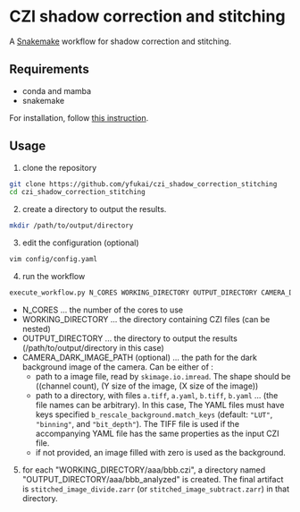 # CZI shadow correction and stitching

A [Snakemake](https://snakemake.readthedocs.io) workflow for shadow correction and stitching.

## Requirements
- conda and mamba
- snakemake

For installation, follow [this instruction](https://snakemake.readthedocs.io/en/stable/getting_started/installation.html).

## Usage
1. clone the repository 
```bash
git clone https://github.com/yfukai/czi_shadow_correction_stitching
cd czi_shadow_correction_stitching
```
2. create a directory to output the results.
```bash
mkdir /path/to/output/directory
```
3. edit the configuration (optional)
```bash
vim config/config.yaml
```
4. run the workflow
```bash
execute_workflow.py N_CORES WORKING_DIRECTORY OUTPUT_DIRECTORY CAMERA_DARK_IMAGE_PATH 
```
- N_CORES ... the number of the cores to use
- WORKING_DIRECTORY ... the directory containing CZI files (can be nested)
- OUTPUT_DIRECTORY ... the directory to output the results (/path/to/output/directory in this case)
- CAMERA_DARK_IMAGE_PATH (optional) ... the path for the dark background image of the camera. Can be either of :
  - path to a image file, read by `skimage.io.imread`. The shape should be ((channel count), (Y size of the image, (X size of the image))
  - path to a directory, with files `a.tiff`, `a.yaml`, `b.tiff`, `b.yaml` ... (the file names can be arbitrary).
    In this case, The YAML files must have keys specified `b_rescale_background.match_keys` (default: `"LUT"`, `"binning"`, and `"bit_depth"`). 
    The TIFF file is used if the accompanying YAML file has the same properties as the input CZI file.
  - if not provided, an image filled with zero is used as the background.

5. for each "WORKING_DIRECTORY/aaa/bbb.czi", a directory named "OUTPUT_DIRECTORY/aaa/bbb_analyzed" is created.
   The final artifact is `stitched_image_divide.zarr` (or `stitched_image_subtract.zarr`) in that directory.
